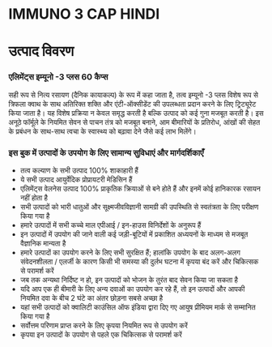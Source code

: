 # IMMUNO 3 CAP HINDI

# उत्पाद विवरण

### एलिमेंट्स इम्यूनो -3 प्लस 60 कैप्स

सही रूप से नित्य रसायण (दैनिक कायाकल्प) के रूप में कहा जाता है, तत्व इम्यूनो -3 प्लस विशेष रूप से त्रिफला क्वाथ के साथ अतिरिक्त शक्ति और एंटी-ऑक्सीडेंट की उपलब्धता प्रदान करने के लिए ट्रिट्यूरेट किया जाता है। यह विशेष प्रक्रिया न केवल समृद्ध करती है बल्कि उत्पाद को कई गुना मजबूत करती है। इस अनूठे फॉर्मूले के नियमित सेवन से पाचन तंत्र को मजबूत बनाने, आम बीमारियों के प्रतिरोध, आंखों की सेहत के प्रबंधन के साथ-साथ त्वचा के स्वास्थ्य को बढ़ावा देने जैसे कई लाभ मिलेंगे।

### इस बुक में उत्पादों के उपयोग के लिए सामान्य सुविधाएं और मार्गदर्शिकाएँ

- तत्व कल्याण के सभी उत्पाद 100% शाकाहारी हैं
- ये सभी उत्पाद आयुर्वेदिक प्रोप्रायटरी मेडिसिन हैं
- एलिमेंट्स वेलनेस उत्पाद 100% प्राकृतिक क्रियाओं से बने होते हैं और इनमें कोई हानिकारक रसायन नहीं होता है
- सभी उत्पादों को भारी धातुओं और सूक्ष्मजीवविज्ञानी सामग्री की उपस्थिति से स्वतंत्रता के लिए परीक्षण किया गया है
- हमारे उत्पादों में सभी कच्चे माल एपीआई / इन-हाउस विनिर्देशों के अनुरूप हैं
- इन उत्पादों में उपयोग की जाने वाली कई जड़ी-बूटियों में प्रकाशित अध्ययनों के माध्यम से मजबूत वैज्ञानिक मान्यता है
- हमारे उत्पादों का उपयोग करने के लिए सभी सुरक्षित हैं; हालांकि उपयोग के बाद अलग-अलग संवेदनशीलता / एलर्जी के कारण किसी भी समस्या की दुर्लभ घटना में कृपया बंद करें और चिकित्सक से परामर्श करें
- जब तक अन्यथा निर्दिष्ट न हो, इन उत्पादों को भोजन के तुरंत बाद सेवन किया जा सकता है
- यदि आप एक ही बीमारी के लिए अन्य दवाओं का उपयोग कर रहे हैं, तो इन उत्पादों और आपकी नियमित दवा के बीच 2 घंटे का अंतर छोड़ना सबसे अच्छा है
- यहां सभी उत्पादों को क्वालिटी काउंसिल ऑफ इंडिया द्वारा दिए गए आयुष प्रीमियम मार्क से सम्मानित किया गया है
- सर्वोत्तम परिणाम प्राप्त करने के लिए कृपया नियमित रूप से उपयोग करें
- कृपया इन उत्पादों के उपयोग से पहले एक चिकित्सक से परामर्श करें